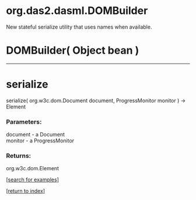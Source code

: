 # org.das2.dasml.DOMBuilder

New stateful serialize utility that uses names when available.

# DOMBuilder( Object bean )


***
<a name="serialize"></a>
# serialize
serialize( org.w3c.dom.Document document, ProgressMonitor monitor ) &rarr; Element



### Parameters:
document - a Document
<br>monitor - a ProgressMonitor

### Returns:
org.w3c.dom.Element


<a href="https://github.com/autoplot/dev/search?q=serialize&unscoped_q=serialize">[search for examples]</a>

<a href="https://github.com/autoplot/documentation/blob/master/javadoc/index-all.md">[return to index]</a>


